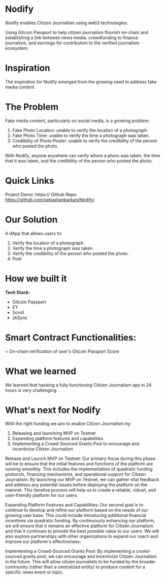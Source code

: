 # Nodify
Nodify enables Citizen Journalism using web3 technologies.

Using Gitcoin Passport to help citizen journalism flourish on-chain and establishing a link between news media, crowdfunding to finance journalism, and earnings for contribution to the verified journalism ecosystem.

# Inspiration
The inspiration for Nodify emerged from the growing need to address fake media content.

# The Problem
Fake media content, particularly on social media, is a growing problem:
1.	Fake Photo Location: unable to verify the location of a photograph.
2.	Fake Photo Time: unable to verify the time a photograph was taken.
3.	Credibility of Photo Poster: unable to verify the credibility of the person who posted the photo.

With Nodify, anyone anywhere can verify where a photo was taken, the time that it was taken, and the credibility of the person who posted the photo.

# Quick Links
Project Demo: https:// 
Github Repo: https://github.com/sebastianbarkan/Nodify/

# Our Solution
A dApp that allows users to:
1.	Verify the location of a photograph.
2. Verify the time a photograph was taken.
3. Verify the credibility of the person who posted the photo.
4. Post 

# How we built it

**Tech Stack:** 
- Gitcoin Passport
- EY
- Scroll
- zkSync
 
# Smart Contract Functionalities:
= On-chain verification of user's Gitcoin Passport Score

# What we learned
We learned that hacking a fully functioning Citizen Journalism app in 24 hours is very challenging.

# What's next for Nodify
With the right funding we aim to enable Citizen Journalism by:
1.	Releasing and launching MVP on Testnet
2.	Expanding platform features and capabilities
3.	Implementing a Crowd-Sourced Grants Pool to encourage and incentivize Citizen Journalism 

Release and Launch MVP on Testnet: Our primary focus during this phase will be to ensure that the initial features and functions of the platform are running smoothly. This includes the implementation of quadratic funding protocols, financing mechanisms, and operational support for Citizen Journalism. By launching our MVP on Testnet, we can gather vital feedback and address any potential issues before deploying the platform on the mainnet. This iterative process will help us to create a reliable, robust, and user-friendly platform for our users.

Expanding Platform Features and Capabilities: Our second goal is to continue to develop and refine our platform based on the needs of our growing user base. This could include introducing additional financial incentives via quadratic funding. By continuously enhancing our platform, we will ensure that it remains an effective platform for Citizen Journalism and that it continues to provide the best possible value to our users. We will also explore partnerships with other organizations to expand our reach and improve our platform's effectiveness.

Implementing a Crowd-Sourced Grants Pool: By implementing a crowd-sourced grants pool, we can encourage and incentivize Citizen Journalism in the future. This will allow citizen journalists to be funded by the broader community (rather than a centralized entity) to produce content for a specific news event or topic.

